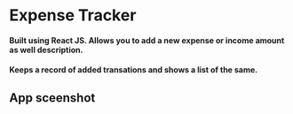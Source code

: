 # Expense Tracker
#### Built using React JS. Allows you to add a new expense or income amount as well description.
#### Keeps a record of added transations and shows a list of the same.

## App sceenshot

